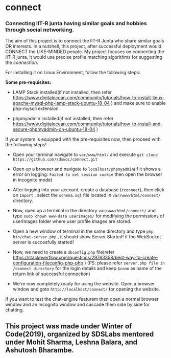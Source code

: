 # connect
### Connecting IIT-R junta having similar goals and hobbies through social networking.

The aim of this project is to connect the IIT-R Junta who share similar goals OR
interests. In a nutshell, this project, after successful deployment would CONNECT
the LIKE-MINDED people. My project focuses on connecting the IIT-R junta, it would
use precise profile matching algorithms for suggesting the *connection*.

For installing it on Linux Environment, follow the following steps:

**Some pre-requisites:**

- LAMP Stack installed(if not installed, then refer https://www.digitalocean.com/community/tutorials/how-to-install-linux-apache-mysql-php-lamp-stack-ubuntu-18-04 ) and make sure to enable php-mysqli extension.

- phpmyadmin installed(if not installed, then refer https://www.digitalocean.com/community/tutorials/how-to-install-and-secure-phpmyadmin-on-ubuntu-18-04 )


If your system is equipped with the pre-requisites now, then proceed with the following steps!


- Open your terminal navigate to `var/www/html/` and execute `git clone https://github.com/sdswoc/connect.git`

- Open up a browser and navigate to `localhost/phpmyadmin`(if it shows a error on logging:
```Failed to set session cookie``` 
then open the browser in incognito mode)

- After logging into your account, create a database (`rconnect`), then click on `Import` , select the `schema.sql` file located in `var/www/html/connect/` directory.

- Now, open up a terminal in the directory `var/www/html/connect/` and type `sudo chown www-data userImages/` for modifying the permissions of userImages folder where user profile images are stored.

- Open a new window of terminal in the same directory and type `php bin/chat-server.php` , it should show Server Started! if the WebSocket server is succesfully started!

- Now, we need to create a `dbconfig.php` file(refer https://stackoverflow.com/questions/29763358/best-way-to-create-configuration-fileconfig-php-php ) (PS: please refer `server.php file in /connect directory` for the login details and keep `$conn` as name of the return link of successful connection)

- We're now completely ready for using the website. Open a browser window and goto `http://localhost/connect/` for opening the website.


If you want to test the chat-engine featurem then open a normal browser window and an Incognito window and cascade them side by side for chatting.

## This project was made under Winter of Code(2019), organized by SDSLabs mentored under Mohit Sharma, Leshna Balara, and Ashutosh Bharambe.

